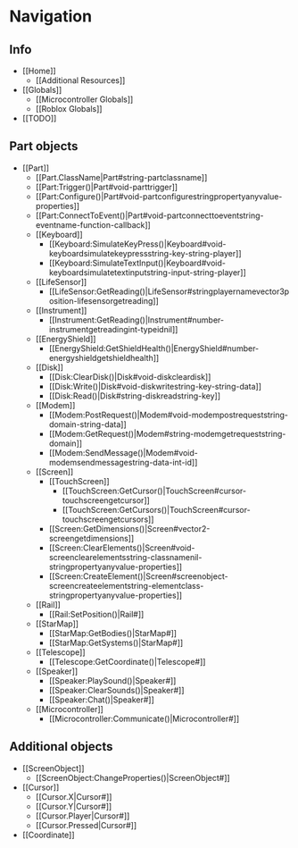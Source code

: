 # Navigation

## Info

* [[Home]]
  * [[Additional Resources]]
* [[Globals]]
  * [[Microcontroller Globals]]
  * [[Roblox Globals]]
* [[TODO]]

## Part objects

* [[Part]]
  * [[Part.ClassName|Part#string-partclassname]]
  * [[Part:Trigger()|Part#void-parttrigger]]
  * [[Part:Configure()|Part#void-partconfigurestringpropertyanyvalue-properties]]
  * [[Part:ConnectToEvent()|Part#void-partconnecttoeventstring-eventname-function-callback]]
  * [[Keyboard]]
    * [[Keyboard:SimulateKeyPress()|Keyboard#void-keyboardsimulatekeypressstring-key-string-player]]
    * [[Keyboard:SimulateTextInput()|Keyboard#void-keyboardsimulatetextinputstring-input-string-player]]
  * [[LifeSensor]]
    * [[LifeSensor:GetReading()|LifeSensor#stringplayernamevector3position-lifesensorgetreading]]
  * [[Instrument]]
    * [[Instrument:GetReading()|Instrument#number-instrumentgetreadingint-typeidnil]]
  * [[EnergyShield]]
    * [[EnergyShield:GetShieldHealth()|EnergyShield#number-energyshieldgetshieldhealth]]
  * [[Disk]]
    * [[Disk:ClearDisk()|Disk#void-diskcleardisk]]
    * [[Disk:Write()|Disk#void-diskwritestring-key-string-data]]
    * [[Disk:Read()|Disk#string-diskreadstring-key]]
  * [[Modem]]
    * [[Modem:PostRequest()|Modem#void-modempostrequeststring-domain-string-data]]
    * [[Modem:GetRequest()|Modem#string-modemgetrequeststring-domain]]
    * [[Modem:SendMessage()|Modem#void-modemsendmessagestring-data-int-id]]
  * [[Screen]]
    * [[TouchScreen]]
      * [[TouchScreen:GetCursor()|TouchScreen#cursor-touchscreengetcursor]]
      * [[TouchScreen:GetCursors()|TouchScreen#cursor-touchscreengetcursors]]
    * [[Screen:GetDimensions()|Screen#vector2-screengetdimensions]]
    * [[Screen:ClearElements()|Screen#void-screenclearelementsstring-classnamenil-stringpropertyanyvalue-properties]]
    * [[Screen:CreateElement()|Screen#screenobject-screencreateelementstring-elementclass-stringpropertyanyvalue-properties]]
  * [[Rail]]
    * [[Rail:SetPosition()|Rail#]]
  * [[StarMap]]
    * [[StarMap:GetBodies()|StarMap#]]
    * [[StarMap:GetSystems()|StarMap#]]
  * [[Telescope]]
    * [[Telescope:GetCoordinate()|Telescope#]]
  * [[Speaker]]
    * [[Speaker:PlaySound()|Speaker#]]
    * [[Speaker:ClearSounds()|Speaker#]]
    * [[Speaker:Chat()|Speaker#]]
  * [[Microcontroller]]
    * [[Microcontroller:Communicate()|Microcontroller#]]

## Additional objects

* [[ScreenObject]]
  * [[ScreenObject:ChangeProperties()|ScreenObject#]]
* [[Cursor]]
  * [[Cursor.X|Cursor#]]
  * [[Cursor.Y|Cursor#]]
  * [[Cursor.Player|Cursor#]]
  * [[Cursor.Pressed|Cursor#]]
* [[Coordinate]]
